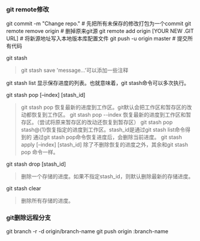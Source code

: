 ### git remote修改

git commit -m "Change repo." # 先把所有未保存的修改打包为一个commit
git remote remove origin # 删掉原来git源
git remote add origin [YOUR NEW .GIT URL] # 将新源地址写入本地版本库配置文件
git push -u origin master # 提交所有代码


git stash
> git stash save 'message...'可以添加一些注释

git stash list
显示保存进度的列表。也就意味着，git stash命令可以多次执行。

git stash pop [–index] [stash_id]
> git stash pop 恢复最新的进度到工作区。git默认会把工作区和暂存区的改动都恢复到工作区。
git stash pop --index 恢复最新的进度到工作区和暂存区。（尝试将原来暂存区的改动还恢复到暂存区）
git stash pop stash@{1}恢复指定的进度到工作区。stash_id是通过git stash list命令得到的 
通过git stash pop命令恢复进度后，会删除当前进度。
git stash apply [–index] [stash_id]
除了不删除恢复的进度之外，其余和git stash pop 命令一样。

git stash drop [stash_id]
> 删除一个存储的进度。如果不指定stash_id，则默认删除最新的存储进度。

git stash clear
> 删除所有存储的进度。


### git删除远程分支
git branch -r -d origin/branch-name
git push origin :branch-name
